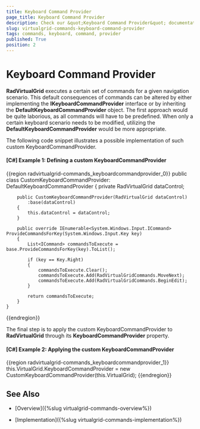 ```yaml
---
title: Keyboard Command Provider
page_title: Keyboard Command Provider
description: Check our &quot;Keyboard Command Provider&quot; documentation article for the RadVirtualGrid WPF control.
slug: virtualgrid-commands-keyboard-command-provider
tags: commands, keyboard, command, provider
published: True
position: 2
---
```


# Keyboard Command Provider

__RadVirtualGrid__ executes a certain set of commands for a given navigation scenario. This default consequences of commands can be altered by either implementing the __IKeyboardCommandProvider__ interface or by inheriting the __DefaultKeyboardCommandProvider__ object. The first approach would be quite laborious, as all commands will have to be predefined. When only a certain keyboard scenario needs to be modified, utilizing the __DefaultKeyboardCommandProvider__ would be more appropriate.  

The following code snippet illustrates a possible implementation of such custom KeyboardCommandProvider.

#### __[C#] Example 1: Defining a custom KeyboardCommandProvider__
{{region radvirtualgrid-commands_keyboardcommandprovider_0}}
	public class CustomKeyboardCommandProvider: DefaultKeyboardCommandProvider
    {
        private RadVirtualGrid dataControl;

        public CustomKeyboardCommandProvider(RadVirtualGrid dataControl)
            :base(dataControl)
        {
            this.dataControl = dataControl;
        }

        public override IEnumerable<System.Windows.Input.ICommand> ProvideCommandsForKey(System.Windows.Input.Key key)
        {
            List<ICommand> commandsToExecute = base.ProvideCommandsForKey(key).ToList();

            if (key == Key.Right)
            {
                commandsToExecute.Clear();
                commandsToExecute.Add(RadVirtualGridCommands.MoveNext);
                commandsToExecute.Add(RadVirtualGridCommands.BeginEdit);
            }

            return commandsToExecute;
        }
    }
{{endregion}}

The final step is to apply the custom KeyboardCommandProvider to __RadVirtualGrid__ through its __KeyboardCommandProvider__ property.

#### __[C#] Example 2: Applying the custom KeyboardCommandProvider__
{{region radvirtualgrid-commands_keyboardcommandprovider_1}}
	this.VirtualGrid.KeyboardCommandProvider = new CustomKeyboardCommandProvider(this.VirtualGrid);
{{endregion}}

## See Also

* [Overview]({%slug virtualgrid-commands-overview%})

* [Implementation]({%slug virtualgrid-commands-implementation%})
